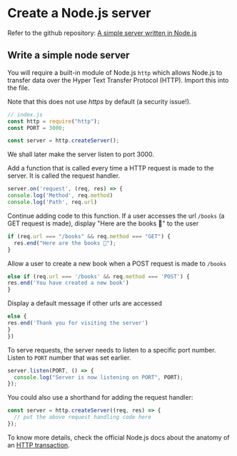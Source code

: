 # Create a Node.js server

Refer to the github repository: [A simple server written in Node.js](https://github.com/thoughtworks-jumpstart/simple-node-server/blob/master/index.js)

## Write a simple node server

You will require a built-in module of Node.js `http` which allows Node.js to transfer data over the Hyper Text Transfer Protocol (HTTP). Import this into the file.

Note that this does not use _https_ by default (a security issue!).

```js
// index.js
const http = require("http");
const PORT = 3000;

const server = http.createServer();
```

We shall later make the server listen to port 3000.

Add a function that is called every time a HTTP request is made to the server. It is called the request handler.

```js
server.on('request', (req, res) => {
console.log('Method', req.method)
console.log('Path', req.url)
```

Continue adding code to this function.
If a user accesses the url `/books` (a GET request is made), display "Here are the books 📖" to the user

```js
if (req.url === "/books" && req.method === "GET") {
  res.end("Here are the books 📖");
}
```

Allow a user to create a new book when a POST request is made to `/books`

```js
else if (req.url === '/books' && req.method === 'POST') {
res.end('You have created a new book')
}
```

Display a default message if other urls are accessed

```js
else {
res.end('Thank you for visiting the server')
}
})
```

To serve requests, the server needs to listen to a specific port number. Listen to `PORT` number that was set earlier.

```js
server.listen(PORT, () => {
  console.log("Server is now listening on PORT", PORT);
});
```

You could also use a shorthand for adding the request handler:

```js
const server = http.createServer((req, res) => {
  // put the above request handling code here
});
```

To know more details, check the official Node.js docs about the anatomy of an [HTTP transaction](https://nodejs.org/es/docs/guides/anatomy-of-an-http-transaction/).
